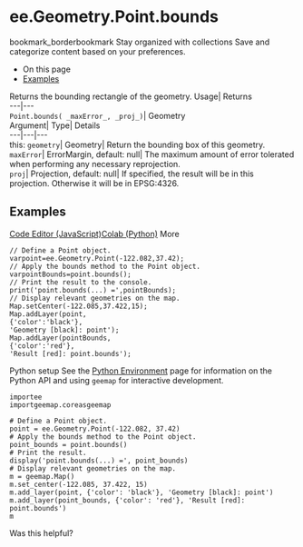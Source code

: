  
#  ee.Geometry.Point.bounds
bookmark_borderbookmark Stay organized with collections  Save and categorize content based on your preferences.
  * On this page
  * [Examples](https://developers.google.com/earth-engine/apidocs/ee-geometry-point-bounds#examples)


Returns the bounding rectangle of the geometry. 
Usage| Returns  
---|---  
`Point.bounds( _maxError_, _proj_)`| Geometry  
Argument| Type| Details  
---|---|---  
this: `geometry`| Geometry| Return the bounding box of this geometry.  
`maxError`| ErrorMargin, default: null| The maximum amount of error tolerated when performing any necessary reprojection.  
`proj`| Projection, default: null| If specified, the result will be in this projection. Otherwise it will be in EPSG:4326.  
## Examples
[Code Editor (JavaScript)](https://developers.google.com/earth-engine/apidocs/ee-geometry-point-bounds#code-editor-javascript-sample)[Colab (Python)](https://developers.google.com/earth-engine/apidocs/ee-geometry-point-bounds#colab-python-sample) More
```
// Define a Point object.
varpoint=ee.Geometry.Point(-122.082,37.42);
// Apply the bounds method to the Point object.
varpointBounds=point.bounds();
// Print the result to the console.
print('point.bounds(...) =',pointBounds);
// Display relevant geometries on the map.
Map.setCenter(-122.085,37.422,15);
Map.addLayer(point,
{'color':'black'},
'Geometry [black]: point');
Map.addLayer(pointBounds,
{'color':'red'},
'Result [red]: point.bounds');
```
Python setup
See the [ Python Environment](https://developers.google.com/earth-engine/guides/python_install) page for information on the Python API and using `geemap` for interactive development.
```
importee
importgeemap.coreasgeemap
```
```
# Define a Point object.
point = ee.Geometry.Point(-122.082, 37.42)
# Apply the bounds method to the Point object.
point_bounds = point.bounds()
# Print the result.
display('point.bounds(...) =', point_bounds)
# Display relevant geometries on the map.
m = geemap.Map()
m.set_center(-122.085, 37.422, 15)
m.add_layer(point, {'color': 'black'}, 'Geometry [black]: point')
m.add_layer(point_bounds, {'color': 'red'}, 'Result [red]: point.bounds')
m
```

Was this helpful?
